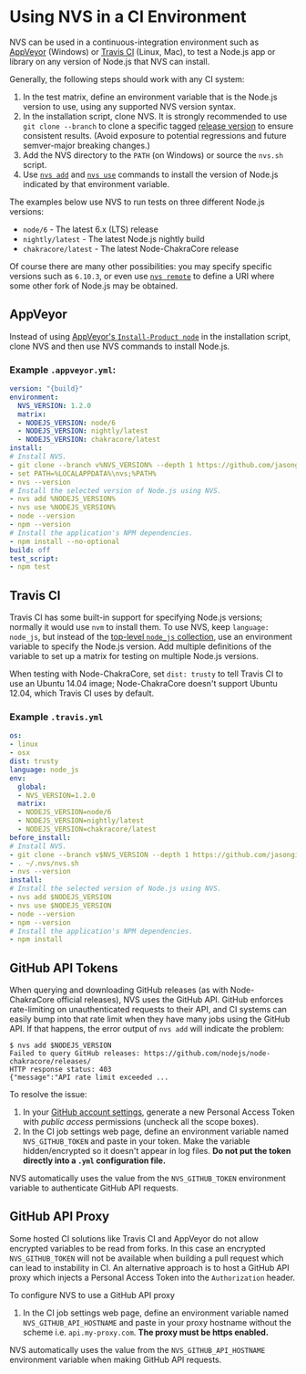 # Using NVS in a CI Environment

NVS can be used in a continuous-integration environment such as [AppVeyor](https://www.appveyor.com/) (Windows) or [Travis CI](https://travis-ci.org/) (Linux, Mac), to test a Node.js app or library on any version of Node.js that NVS can install.

Generally, the following steps should work with any CI system:
 1. In the test matrix, define an environment variable that is the Node.js version to use, using any supported NVS version syntax.
 2. In the installation script, clone NVS. It is strongly recommended to use `git clone --branch` to clone a specific tagged [release version](https://github.com/jasongin/nvs/releases) to ensure consistent results. (Avoid exposure to potential regressions and future semver-major breaking changes.)
 3. Add the NVS directory to the `PATH` (on Windows) or source the `nvs.sh` script.
 4. Use [`nvs add`](ADD.md) and [`nvs use`](USE.md) commands to install the version of Node.js indicated by that environment variable.

The examples below use NVS to run tests on three different Node.js versions:
 - `node/6` - The latest 6.x (LTS) release
 - `nightly/latest` - The latest Node.js nightly build
 - `chakracore/latest` - The latest Node-ChakraCore release

Of course there are many other possibilities: you may specify specific versions such as `6.10.3`, or even use [`nvs remote`](REMOTE.md) to define a URI where some other fork of Node.js may be obtained.

## AppVeyor
Instead of using [AppVeyor's `Install-Product node`](https://www.appveyor.com/docs/lang/nodejs-iojs/) in the installation script, clone NVS and then use NVS commands to install Node.js.

### Example `.appveyor.yml`:
```yaml
version: "{build}"
environment:
  NVS_VERSION: 1.2.0
  matrix:
  - NODEJS_VERSION: node/6
  - NODEJS_VERSION: nightly/latest
  - NODEJS_VERSION: chakracore/latest
install:
# Install NVS.
- git clone --branch v%NVS_VERSION% --depth 1 https://github.com/jasongin/nvs %LOCALAPPDATA%\nvs
- set PATH=%LOCALAPPDATA%\nvs;%PATH%
- nvs --version
# Install the selected version of Node.js using NVS.
- nvs add %NODEJS_VERSION%
- nvs use %NODEJS_VERSION%
- node --version
- npm --version
# Install the application's NPM dependencies.
- npm install --no-optional
build: off
test_script:
- npm test
```

## Travis CI
Travis CI has some built-in support for specifying Node.js versions; normally it would use `nvm` to install them. To use NVS, keep `language: node_js`, but instead of the [top-level `node_js` collection](https://docs.travis-ci.com/user/languages/javascript-with-nodejs/#Specifying-Node.js-versions), use an environment variable to specify the Node.js version. Add multiple definitions of the variable to set up a matrix for testing on multiple Node.js versions.

When testing with Node-ChakraCore, set `dist: trusty` to tell Travis CI to use an Ubuntu 14.04 image; Node-ChakraCore doesn't support Ubuntu 12.04, which Travis CI uses by default.

### Example `.travis.yml`
```yaml
os:
- linux
- osx
dist: trusty
language: node_js
env:
  global:
  - NVS_VERSION=1.2.0
  matrix:
  - NODEJS_VERSION=node/6
  - NODEJS_VERSION=nightly/latest
  - NODEJS_VERSION=chakracore/latest
before_install:
# Install NVS.
- git clone --branch v$NVS_VERSION --depth 1 https://github.com/jasongin/nvs ~/.nvs
- . ~/.nvs/nvs.sh
- nvs --version
install:
# Install the selected version of Node.js using NVS.
- nvs add $NODEJS_VERSION
- nvs use $NODEJS_VERSION
- node --version
- npm --version
# Install the application's NPM dependencies.
- npm install
```

## GitHub API Tokens
When querying and downloading GitHub releases (as with Node-ChakraCore official releases), NVS uses the GitHub API. GitHub enforces rate-limiting on unauthenticated requests to their API, and CI systems can easily bump into that rate limit when they have many jobs using the GitHub API. If that happens, the error output of `nvs add` will indicate the problem:
```
$ nvs add $NODEJS_VERSION
Failed to query GitHub releases: https://github.com/nodejs/node-chakracore/releases/
HTTP response status: 403
{"message":"API rate limit exceeded ...
```

To resolve the issue:
 1. In your [GitHub account settings](https://github.com/settings/tokens), generate a new Personal Access Token with _public access_ permissions (uncheck all the scope boxes).
 2. In the CI job settings web page, define an environment variable named `NVS_GITHUB_TOKEN` and paste in your token. Make the variable hidden/encrypted so it doesn't appear in log files.
 **Do not put the token directly into a `.yml` configuration file.**

NVS automatically uses the value from the `NVS_GITHUB_TOKEN` environment variable to authenticate GitHub API requests.

## GitHub API Proxy
Some hosted CI solutions like Travis CI and AppVeyor do not allow encrypted variables to be read from forks. In this case an encrypted `NVS_GITHUB_TOKEN` will not be available when building a pull request which can lead to instability in CI. An alternative approach is to host a GitHub API proxy which injects a Personal Access Token into the `Authorization` header.

To configure NVS to use a GitHub API proxy
 1. In the CI job settings web page, define an environment variable named `NVS_GITHUB_API_HOSTNAME` and paste in your proxy hostname without the scheme i.e. `api.my-proxy.com`.
 **The proxy must be https enabled.**

NVS automatically uses the value from the `NVS_GITHUB_API_HOSTNAME` environment variable when making GitHub API requests.
